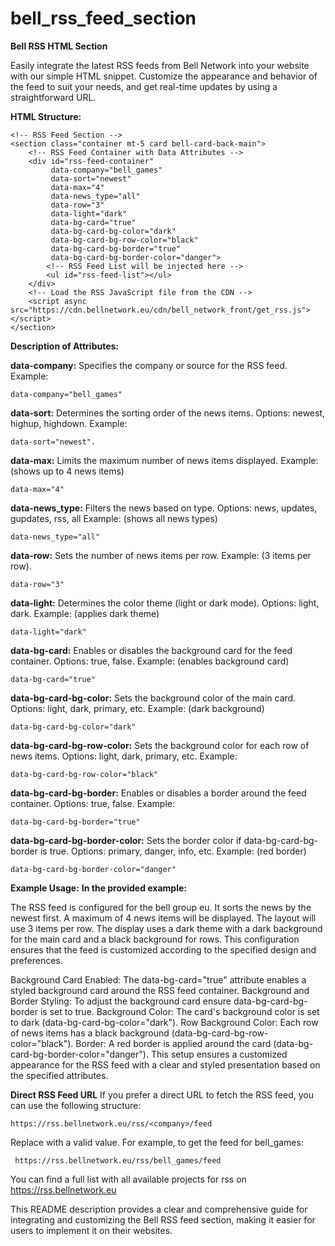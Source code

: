 # bell_rss_feed_section

**Bell RSS HTML Section**

Easily integrate the latest RSS feeds from Bell Network into your website with our simple HTML snippet. Customize the appearance and behavior of the feed to suit your needs, and get real-time updates by using a straightforward URL.

**HTML Structure:**

    <!-- RSS Feed Section -->
    <section class="container mt-5 card bell-card-back-main">
        <!-- RSS Feed Container with Data Attributes -->
        <div id="rss-feed-container" 
             data-company="bell_games" 
             data-sort="newest" 
             data-max="4" 
             data-news_type="all" 
             data-row="3" 
             data-light="dark" 
             data-bg-card="true" 
             data-bg-card-bg-color="dark" 
             data-bg-card-bg-row-color="black" 
             data-bg-card-bg-border="true" 
             data-bg-card-bg-border-color="danger">
            <!-- RSS Feed List will be injected here -->
            <ul id="rss-feed-list"></ul>
        </div>
        <!-- Load the RSS JavaScript file from the CDN -->
        <script async src="https://cdn.bellnetwork.eu/cdn/bell_network_front/get_rss.js"></script>
    </section>

**Description of Attributes:**

**data-company:**
  Specifies the company or source for the RSS feed.
  Example: 
    
    data-company="bell_games"
  
**data-sort:**
  Determines the sorting order of the news items.
  Options: newest, highup, highdown.
  Example: 
  
    data-sort="newest".

**data-max:**
  Limits the maximum number of news items displayed.
  Example: (shows up to 4 news items)

    data-max="4"

**data-news_type:**
  Filters the news based on type.
  Options: news, updates, gupdates, rss, all
  Example: (shows all news types)

    data-news_type="all"

**data-row:**
  Sets the number of news items per row.
  Example: (3 items per row).

    data-row="3"

**data-light:**
  Determines the color theme (light or dark mode).
  Options: light, dark.
  Example: (applies dark theme)

    data-light="dark"

**data-bg-card:**
  Enables or disables the background card for the feed container.
  Options: true, false.
  Example: (enables background card)

    data-bg-card="true"

**data-bg-card-bg-color:**
  Sets the background color of the main card.
  Options: light, dark, primary, etc.
  Example: (dark background)

    data-bg-card-bg-color="dark"

**data-bg-card-bg-row-color:**
  Sets the background color for each row of news items.
  Options: light, dark, primary, etc.
  Example:

    data-bg-card-bg-row-color="black"

**data-bg-card-bg-border:**
  Enables or disables a border around the feed container.
  Options: true, false.
  Example:

    data-bg-card-bg-border="true"

**data-bg-card-bg-border-color:**
  Sets the border color if data-bg-card-bg-border is true.
  Options: primary, danger, info, etc.
  Example: (red border)

    data-bg-card-bg-border-color="danger"

**Example Usage:**
  **In the provided example:**

  The RSS feed is configured for the bell group eu.
  It sorts the news by the newest first.
  A maximum of 4 news items will be displayed.
  The layout will use 3 items per row.
  The display uses a dark theme with a dark background for the main card and a black background for rows.
  This configuration ensures that the feed is customized according to the specified design and preferences.
  
  Background Card Enabled: The data-bg-card="true" attribute enables a styled background card around the RSS feed container.
  Background and Border Styling:
  To adjust the background card ensure data-bg-card-bg-border is set to true.
  Background Color: The card's background color is set to dark (data-bg-card-bg-color="dark").
  Row Background Color: Each row of news items has a black background (data-bg-card-bg-row-color="black").
  Border: A red border is applied around the card (data-bg-card-bg-border-color="danger").
  This setup ensures a customized appearance for the RSS feed with a clear and styled presentation based on the specified attributes.

**Direct RSS Feed URL**
 If you prefer a direct URL to fetch the RSS feed, you can use the following structure:

    https://rss.bellnetwork.eu/rss/<company>/feed

Replace <company> with a valid value. For example, to get the feed for bell_games:

     https://rss.bellnetwork.eu/rss/bell_games/feed

You can find a full list with all available projects for rss on https://rss.bellnetwork.eu

This README description provides a clear and comprehensive guide for integrating and customizing the Bell RSS feed section, making it easier for users to implement it on their websites.
